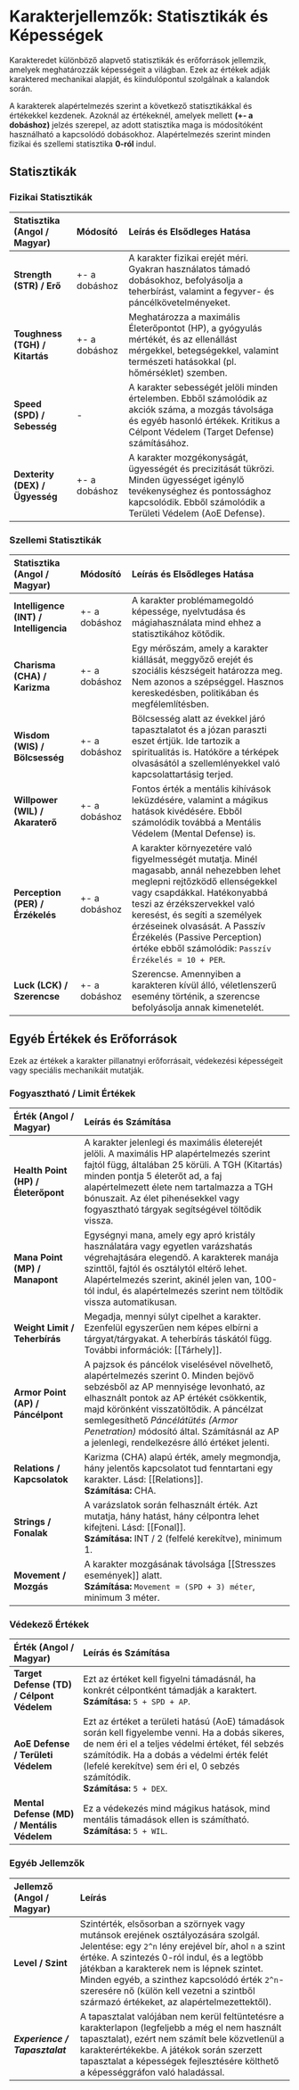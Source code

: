 # Karakterjellemzők: Statisztikák és Képességek

Karakteredet különböző alapvető statisztikák és erőforrások jellemzik, amelyek meghatározzák képességeit a világban. Ezek az értékek adják karaktered mechanikai alapját, és kiindulópontul szolgálnak a kalandok során.

A karakterek alapértelmezés szerint a következő statisztikákkal és értékekkel kezdenek. Azoknál az értékeknél, amelyek mellett **(+- a dobáshoz)** jelzés szerepel, az adott statisztika maga is módosítóként használható a kapcsolódó dobásokhoz. Alapértelmezés szerint minden fizikai és szellemi statisztika **0-ról** indul.

## Statisztikák

### Fizikai Statisztikák

| Statisztika (Angol / Magyar)   | Módosító      | Leírás és Elsődleges Hatása                                                                                                                                                              |
| :----------------------------- | :------------ | :--------------------------------------------------------------------------------------------------------------------------------------------------------------------------------------- |
| **Strength (STR) / Erő**       | +- a dobáshoz | A karakter fizikai erejét méri. Gyakran használatos támadó dobásokhoz, befolyásolja a teherbírást, valamint a fegyver- és páncélkövetelményeket.                                         |
| **Toughness (TGH) / Kitartás** | +- a dobáshoz | Meghatározza a maximális Életerőpontot (HP), a gyógyulás mértékét, és az ellenállást mérgekkel, betegségekkel, valamint természeti hatásokkal (pl. hőmérséklet) szemben.                 |
| **Speed (SPD) / Sebesség**     | -             | A karakter sebességét jelöli minden értelemben. Ebből számolódik az akciók száma, a mozgás távolsága és egyéb hasonló értékek. Kritikus a Célpont Védelem (Target Defense) számításához. |
| **Dexterity (DEX) / Ügyesség** | +- a dobáshoz | A karakter mozgékonyságát, ügyességét és precizitását tükrözi. Minden ügyességet igénylő tevékenységhez és pontossághoz kapcsolódik. Ebből számolódik a Területi Védelem (AoE Defense).  |

### Szellemi Statisztikák

| Statisztika (Angol / Magyar)           | Módosító      | Leírás és Elsődleges Hatása                                                                                                                                                                                                                                                                                                                       |
| :------------------------------------- | :------------ | :------------------------------------------------------------------------------------------------------------------------------------------------------------------------------------------------------------------------------------------------------------------------------------------------------------------------------------------------ |
| **Intelligence (INT) / Intelligencia** | +- a dobáshoz | A karakter problémamegoldó képessége, nyelvtudása és mágiahasználata mind ehhez a statisztikához kötődik.                                                                                                                                                                                                                                         |
| **Charisma (CHA) / Karizma**           | +- a dobáshoz | Egy mérőszám, amely a karakter kiállását, meggyőző erejét és szociális készségeit határozza meg. Nem azonos a szépséggel. Hasznos kereskedésben, politikában és megfélemlítésben.                                                                                                                                                                 |
| **Wisdom (WIS) / Bölcsesség**          | +- a dobáshoz | Bölcsesség alatt az évekkel járó tapasztalatot és a józan paraszti eszet értjük. Ide tartozik a spiritualitás is. Hatóköre a térképek olvasásától a szellemlényekkel való kapcsolattartásig terjed.                                                                                                                                               |
| **Willpower (WIL) / Akaraterő**        | +- a dobáshoz | Fontos érték a mentális kihívások leküzdésére, valamint a mágikus hatások kivédésére. Ebből számolódik továbbá a Mentális Védelem (Mental Defense) is.                                                                                                                                                                                            |
| **Perception (PER) / Érzékelés**       | +- a dobáshoz | A karakter környezetére való figyelmességét mutatja. Minél magasabb, annál nehezebben lehet meglepni rejtőzködő ellenségekkel vagy csapdákkal. Hatékonyabbá teszi az érzékszervekkel való keresést, és segíti a személyek érzéseinek olvasását. A Passzív Érzékelés (Passive Perception) értéke ebből számolódik: `Passzív Érzékelés = 10 + PER`. |
| **Luck (LCK) / Szerencse**             | +- a dobáshoz | Szerencse. Amennyiben a karakteren kívül álló, véletlenszerű esemény történik, a szerencse befolyásolja annak kimenetelét.                                                                                                                                                                                                                        |

## Egyéb Értékek és Erőforrások

Ezek az értékek a karakter pillanatnyi erőforrásait, védekezési képességeit vagy speciális mechanikáit mutatják.

### Fogyasztható / Limit Értékek

| Érték (Angol / Magyar)              | Leírás és Számítása                                                                                                                                                                                                                                                                                                                                       |
| :---------------------------------- | :-------------------------------------------------------------------------------------------------------------------------------------------------------------------------------------------------------------------------------------------------------------------------------------------------------------------------------------------------------- |
| **Health Point (HP) / Életerőpont** | A karakter jelenlegi és maximális életerejét jelöli. A maximális HP alapértelmezés szerint fajtól függ, általában 25 körüli. A TGH (Kitartás) minden pontja 5 életerőt ad, a faj alapértelmezett élete nem tartalmazza a TGH bónuszait. Az élet pihenésekkel vagy fogyasztható tárgyak segítségével töltődik vissza.                                      |
| **Mana Point (MP) / Manapont**      | Egységnyi mana, amely egy apró kristály használatára vagy egyetlen varázshatás végrehajtására elegendő. A karakterek manája szinttől, fajtól és osztálytól eltérő lehet. Alapértelmezés szerint, akinél jelen van, 100-tól indul, és alapértelmezés szerint nem töltődik vissza automatikusan.                                                            |
| **Weight Limit / Teherbírás**       | Megadja, mennyi súlyt cipelhet a karakter. Ezenfelül egyszerűen nem képes elbírni a tárgyat/tárgyakat. A teherbírás táskától függ. További információk: [[Tárhely]].                                                                                                                                                                                      |
| **Armor Point (AP) / Páncélpont**   | A pajzsok és páncélok viselésével növelhető, alapértelmezés szerint 0. Minden bejövő sebzésből az AP mennyisége levonható, az elhasznált pontok az AP értékét csökkentik, majd körönként visszatöltődik. A páncélzat semlegesíthető *Páncélátütés (Armor Penetration)* módosító által. Számításnál az AP a jelenlegi, rendelkezésre álló értéket jelenti. |
| **Relations / Kapcsolatok**         | Karizma (CHA) alapú érték, amely megmondja, hány jelentős kapcsolatot tud fenntartani egy karakter. Lásd: [[Relations]].<br>**Számítása:** CHA.                                                                                                                                                                                                           |
| **Strings / Fonalak**               | A varázslatok során felhasznált érték. Azt mutatja, hány hatást, hány célpontra lehet kifejteni. Lásd: [[Fonal]].<br>**Számítása:** INT / 2 (felfelé kerekítve), minimum 1.                                                                                                                                                                               |
| **Movement / Mozgás**               | A karakter mozgásának távolsága [[Stresszes események]] alatt.<br>**Számítása:** `Movement = (SPD + 3) méter`, minimum 3 méter.                                                                                                                                                                                                                           |

### Védekező Értékek

| Érték (Angol / Magyar)                     | Leírás és Számítása                                                                                                                                                                                                                                                                |
| :----------------------------------------- | :--------------------------------------------------------------------------------------------------------------------------------------------------------------------------------------------------------------------------------------------------------------------------------- |
| **Target Defense (TD) / Célpont Védelem**  | Ezt az értéket kell figyelni támadásnál, ha konkrét célpontként támadják a karaktert.<br>**Számítása:** `5 + SPD + AP`.                                                                                                                                                            |
| **AoE Defense / Területi Védelem**         | Ezt az értéket a területi hatású (AoE) támadások során kell figyelembe venni. Ha a dobás sikeres, de nem éri el a teljes védelmi értéket, fél sebzés számítódik. Ha a dobás a védelmi érték felét (lefelé kerekítve) sem éri el, 0 sebzés számítódik.<br>**Számítása:** `5 + DEX`. |
| **Mental Defense (MD) / Mentális Védelem** | Ez a védekezés mind mágikus hatások, mind mentális támadások ellen is számítható.<br>**Számítása:** `5 + WIL`.                                                                                                                                                                     |

### Egyéb Jellemzők

| Jellemző (Angol / Magyar)      | Leírás                                                                                                                                                                                                                                                                                                                                                                         |
| :----------------------------- | :----------------------------------------------------------------------------------------------------------------------------------------------------------------------------------------------------------------------------------------------------------------------------------------------------------------------------------------------------------------------------- |
| **Level / Szint**              | Szintérték, elsősorban a szörnyek vagy mutánsok erejének osztályozására szolgál. Jelentése: egy `2^n` lény erejével bír, ahol `n` a szint értéke. A szintezés 0-ról indul, és a legtöbb játékban a karakterek nem is lépnek szintet. Minden egyéb, a szinthez kapcsolódó érték `2^n`-szeresére nő (külön kell vezetni a szintből származó értékeket, az alapértelmezettektől). |
| ***Experience / Tapasztalat*** | A tapasztalat valójában nem kerül feltüntetésre a karakterlapon (legfeljebb a még el nem használt tapasztalat), ezért nem számít bele közvetlenül a karakterértékekbe. A játékok során szerzett tapasztalat a képességek fejlesztésére költhető a képességgráfon való haladással.                                                                                              |
